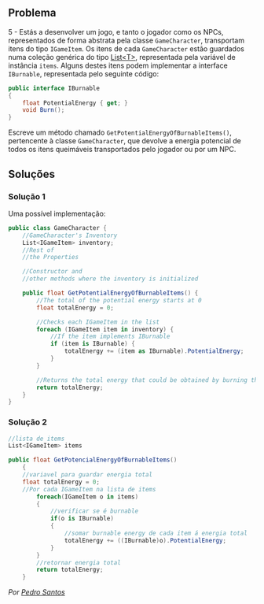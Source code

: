 ## Problema

5 - Estás a desenvolver um jogo, e tanto o jogador como os NPCs, representados
de forma abstrata pela classe `GameCharacter`, transportam itens do tipo
`IGameItem`. Os itens de cada `GameCharacter` estão guardados numa coleção
genérica do tipo
[List&lt;T&gt;](https://docs.microsoft.com/dotnet/api/system.collections.generic.list-1),
representada pela variável de instância `items`. Alguns destes itens podem
implementar a interface `IBurnable`, representada pelo seguinte código:

```cs
public interface IBurnable
{
    float PotentialEnergy { get; }
    void Burn();
}
```

Escreve um método chamado `GetPotentialEnergyOfBurnableItems()`, pertencente à
classe `GameCharacter`, que devolve a energia potencial de todos os itens
queimáveis transportados pelo jogador ou por um NPC.

## Soluções

### Solução 1

Uma possível implementação:

```cs
public class GameCharacter {
    //GameCharacter's Inventory
    List<IGameItem> inventory;
    //Rest of
    //the Properties

    //Constructor and
    //other methods where the inventory is initialized

    public float GetPotentialEnergyOfBurnableItems() {
        //The total of the potential energy starts at 0
        float totalEnergy = 0;

        //Checks each IGameItem in the list
        foreach (IGameItem item in inventory) {
            //If the item implements IBurnable
            if (item is IBurnable) {
                totalEnergy += (item as IBurnable).PotentialEnergy;
            }
        }

        //Returns the total energy that could be obtained by burning the items
        return totalEnergy;
    }
}
```

### Solução 2

```cs
//lista de items
List<IGameItem> items

public float GetPotencialEnergyOfBurnableItems()
    {
    //variavel para guardar energia total
    float totalEnergy = 0;
    //Por cada IGameItem na lista de items
        foreach(IGameItem o in items)
        {
            //verificar se é burnable
            if(o is IBurnable)
            {
                //somar burnable energy de cada item á energia total
                totalEnergy += ((IBurnable)o).PotentialEnergy;
            }
        }
        //retornar energia total
        return totalEnergy;
    }
```
 *Por [Pedro Santos](https://github.com/pedrosantosobral)*
